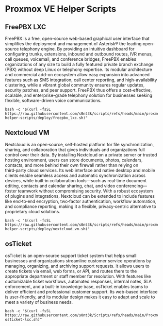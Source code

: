 # Proxmox VE Helper Scripts

## FreePBX LXC
FreePBX is a free, open-source web-based graphical user interface that simplifies the deployment and management of Asterisk® the leading open-source telephony engine. By providing an intuitive dashboard for configuring trunks, extensions, inbound and outbound routes, IVR menus, call queues, voicemail, and conference bridges, FreePBX enables organizations of any size to build a fully featured private branch exchange (PBX) without deep Linux or telephony expertise. Its modular architecture and commercial add-on ecosystem allow easy expansion into advanced features such as SMS integration, call center reporting, and high-availability clustering, while a vibrant global community ensures regular updates, security patches, and peer support. FreePBX thus offers a cost-effective, scalable, and enterprise-grade telephony solution for businesses seeking flexible, software-driven voice communications.
```
bash -c "$(curl -fsSL https://raw.githubusercontent.com/s0nt3k/scripts/refs/heads/main/proxmox-helper-scripts/deploy/freepbx_lxc.sh)"
```

## Nextcloud VM
Nextcloud is an open‑source, self‑hosted platform for file synchronization, sharing, and collaboration that gives individuals and organizations full control over their data. By installing Nextcloud on a private server or trusted hosting environment, users can store documents, photos, calendars, contacts, and more behind their own firewall rather than relying on third‑party cloud services. Its web interface and native desktop and mobile clients enable seamless access and automatic synchronization across devices, while built‑in collaboration tools—such as real‑time document editing, contacts and calendar sharing, chat, and video conferencing—foster teamwork without compromising security. With a robust ecosystem of plugins and integrations, Nextcloud can be extended to include features like end‑to‑end encryption, two‑factor authentication, workflow automation, and compliance reporting, making it a flexible, privacy‑centric alternative to proprietary cloud solutions.
```
bash -c "$(curl -fsSL https://raw.githubusercontent.com/s0nt3k/scripts/refs/heads/main/proxmox-helper-scripts/deploy/nextcloud_vm.sh)"
```

## osTicket
osTicket is an open-source support ticket system that helps small businesses and organizations streamline customer service operations by managing, organizing, and archiving support requests. It allows users to create tickets via email, web forms, or API, and routes them to the appropriate department or staff member for resolution. With features like customizable ticket workflows, automated responses, internal notes, SLA enforcement, and a built-in knowledge base, osTicket enables teams to deliver efficient and professional customer support. Its web-based interface is user-friendly, and its modular design makes it easy to adapt and scale to meet a variety of business needs.
```
bash -c "$(curl -fsSL https://raw.githubusercontent.com/s0nt3k/Scripts/refs/heads/main/Proxmox%20Helper%20Scripts/install-osticket-lxc.sh)"
```
